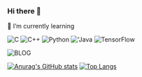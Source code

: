 ### Hi there 👋
🌱 I’m currently learning

<img alt="C" src = "https://img.shields.io/badge/C-A8B9CC.svg?&style=for-the-badge&logo=C&logoColor=white"/> <img alt="C++" src = "https://img.shields.io/badge/C++-00599C.svg?&style=for-the-badge&logo=C%2B%2B&logoColor=white"/> <img alt="Python" src = "https://img.shields.io/badge/Python-3776AB.svg?&style=for-the-badge&logo=Python&logoColor=white"/> <img alt="'Java" src = "https://img.shields.io/badge/Java-007396.svg?&style=for-the-badge&logo=Java&logoColor=white"/> <img alt="TensorFlow" src = "https://img.shields.io/badge/TensorFlow-FF6F00.svg?&style=for-the-badge&logo=TensorFlow&logoColor=white"/>

<img alt="BLOG" src = "https://img.shields.io/badge/NAVER-03C75A.svg?&style=for-the-badge&logo=NAVER&logoColor=white"/>

<!--
**CocoPig1028/CocoPig1028** is a ✨ _special_ ✨ repository because its `README.md` (this file) appears on your GitHub profile.

Here are some ideas to get you started:

- 🔭 I’m currently working on ...
- 🌱 I’m currently learning ...
- 👯 I’m looking to collaborate on ...
- 🤔 I’m looking for help with ...
- 💬 Ask me about ...
- 📫 How to reach me: ...
- 😄 Pronouns: ...
- ⚡ Fun fact: ...
-->

[![Anurag's GitHub stats](https://github-readme-stats.vercel.app/api?username=CocoPig1028)](https://github.com/CocoPig/github-readme-stats)
[![Top Langs](https://github-readme-stats.vercel.app/api/top-langs/?username=CocoPig1028&layout=compact)](https://github.com/CocoPig1028/github-readme-stats)
